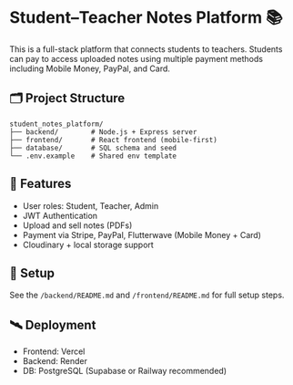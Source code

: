# Student–Teacher Notes Platform 📚

This is a full-stack platform that connects students to teachers. Students can pay to access uploaded notes using multiple payment methods including Mobile Money, PayPal, and Card.

## 🗂 Project Structure

```
student_notes_platform/
├── backend/        # Node.js + Express server
├── frontend/       # React frontend (mobile-first)
├── database/       # SQL schema and seed
└── .env.example    # Shared env template
```

## 🚀 Features

- User roles: Student, Teacher, Admin
- JWT Authentication
- Upload and sell notes (PDFs)
- Payment via Stripe, PayPal, Flutterwave (Mobile Money + Card)
- Cloudinary + local storage support

## 🧪 Setup

See the `/backend/README.md` and `/frontend/README.md` for full setup steps.

## 🛰 Deployment

- Frontend: Vercel
- Backend: Render
- DB: PostgreSQL (Supabase or Railway recommended)
